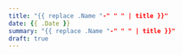 ```yaml
---
title: "{{ replace .Name "-" " " | title }}"
date: {{ .Date }}
summary: "{{ replace .Name "-" " " | title }}"
draft: true
---
```


